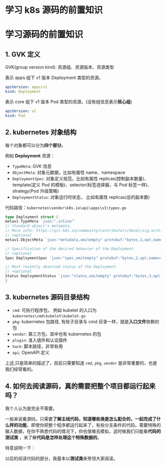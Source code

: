 # 学习 k8s 源码的前置知识


# 学习源码的前置知识

## 1. GVK 定义

GVK(group version kind): 资源组、资源版本、资源类型

表示 apps 组下 v1 版本 Deployment 类型的资源。

```yaml
apiVersion: apps/v1
kind: Deployment
```

表示 core 组下 v1 版本 Pod 类型的资源。(没有组信息表示**核心组**)

```yaml
apiVersion: v1
kind: Pod
```

## 2. kubernetes 对象结构

每个对象都可以分为**四个部分**。

例如 **Deployment** 资源：

* `TypeMeta`: GVK 信息
* `ObjectMeta`: 对象元数据，比如有属性 name、namespace
* `DeploymentSpec`: 对象定义规范，比如有属性 replicas(控制副本数量)、template(定义 Pod 的模板)、selector(标签选择器，与 Pod 标签一样)、strategy(Pod 升级策略)
* `DeploymentStatus`: 对象运行时状态， 比如有属性 replicas(总的副本数)

代码路径：`kubernetes\vendor\k8s.io\api\apps\v1\types.go`

```go
type Deployment struct {
metav1.TypeMeta `json:",inline"`
// Standard object's metadata.
// More info: https://git.k8s.io/community/contributors/devel/sig-architecture/api-conventions.md#metadata
// +optional
metav1.ObjectMeta `json:"metadata,omitempty" protobuf:"bytes,1,opt,name=metadata"`

// Specification of the desired behavior of the Deployment.
// +optional
Spec DeploymentSpec `json:"spec,omitempty" protobuf:"bytes,2,opt,name=spec"`

// Most recently observed status of the Deployment.
// +optional
Status DeploymentStatus `json:"status,omitempty" protobuf:"bytes,3,opt,name=status"`
}
```

## 3. kubernetes 源码目录结构

* `cmd`: 可执行程序包， 例如 kubelet 的入口为 `kubernetes\cmd\kubelet\kubelet.go`
* `pkg`: kubernetes 包路径, 有些子目录与 cmd 目录一样，就是**入口文件**依赖的包
* `vendor`: 第三方包，其中也有 kubernetes 的包
* `plugin`: 准入插件和认证插件
* `hack`: 脚本路径，非常有用
* `api`: OpenAPI 定义

上述,只是简单的描述了，目前只需要知道 `cmd`, `pkg`, `vendor` 是非常重要的，也是我们经常看的。

## 4. 如何去阅读源码，真的需要把整个项目都运行起来吗？

我个人认为是完全不需要。

一般来说看源码，只需要**了解主线代码，知道哪些类是怎么配合的，一起完成了什么样的功能**，即使你把整个程序都运行起来了，有些分支条件的代码，需要特殊的输入数据，在你不熟悉代码的情况下，你也很难去模拟，这时候我们只能看**代码的测试类**
，来了解**代码是怎样处理这个特殊数据的**。

特意说明一下：

以后的阅读代码的部分，我基本以**测试类**来带领大家阅读。


